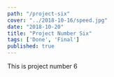 ```yaml
---
path: "/project-six"
cover: "../2018-10-16/speed.jpg"
date: "2018-10-20"
title: "Project Number Six"
tags: ['Done', 'Final']
published: true
---
```


This is project number 6

